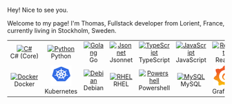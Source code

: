 Hey! Nice to see you.

Welcome to my page!
I'm Thomas, Fullstack developer from  Lorient, France, currently living in  Stockholm, Sweden.

<table>
  <tbody><tr>
    <td align="center" width="96">
      <a href="#macropower-tech">
        <img src="/Urke011/portfolio_imgs/img/atom-4.svg" width="48" height="48" alt="C#" style="max-width: 100%;">
      </a>
      <br>C#&nbsp;(Core)
    </td>
    <td align="center" width="96">
      <a href="#macropower-tech">
        <img src="/MacroPower/MacroPower/raw/master/img/python-original.svg" width="48" height="48" alt="Python" style="max-width: 100%;">
      </a>
      <br>Python
    </td>
    <td align="center" width="96">
      <a href="#macropower-tech">
        <img src="/MacroPower/MacroPower/raw/master/img/go-flat.svg" width="48" height="48" alt="Golang" style="max-width: 100%;">
      </a>
      <br>Go
    </td>
    <td align="center" width="96">
      <a href="#macropower-tech">
        <img src="https://camo.githubusercontent.com/8ec11d7cf463a6f03a2b620e75ab697dd8025180a5f15d8ed0f3e0ad397e7cd2/68747470733a2f2f6a736f6e6e65742e6f72672f696d672f69736f6c6f676f2e737667" width="48" height="48" alt="Jsonnet" data-canonical-src="https://jsonnet.org/img/isologo.svg" style="max-width: 100%;">
      </a>
      <br>Jsonnet
    </td>
    <td align="center" width="96">
      <a href="#macropower-tech">
        <img src="/MacroPower/MacroPower/raw/master/img/typescript-original.svg" width="48" height="48" alt="TypeScript" style="max-width: 100%;">
      </a>
      <br>TypeScript
    </td>
    <td align="center" width="96">
      <a href="#macropower-tech">
        <img src="/MacroPower/MacroPower/raw/master/img/javascript-original.svg" width="48" height="48" alt="JavaScript" style="max-width: 100%;">
      </a>
      <br>JavaScript
    </td>
    <td align="center" width="96">
      <a href="#macropower-tech">
        <img src="/MacroPower/MacroPower/raw/master/img/react-original.svg" width="48" height="48" alt="React" style="max-width: 100%;">
      </a>
      <br>React
    </td>
    <td align="center" width="96">
      <a href="#macropower-tech">
        <img src="/MacroPower/MacroPower/raw/master/img/bootstrap-plain.svg" width="48" height="48" alt="Bootstrap" style="max-width: 100%;">
      </a>
      <br>Bootstrap
    </td>
    <td align="center" width="96">
      <a href="#macropower-tech">
        <img src="/MacroPower/MacroPower/raw/master/img/sass-original.svg" width="48" height="48" alt="Sass" style="max-width: 100%;">
      </a>
      <br>Sass
    </td>
  </tr>
  <tr>
    <td align="center" width="96"> 
      <a href="#macropower-tech">
        <img src="/MacroPower/MacroPower/raw/master/img/docker-original.svg" width="48" height="48" alt="Docker" style="max-width: 100%;">
      </a>
      <br>Docker
    </td>
    <td align="center" width="96">
      <a href="#macropower-tech">
        <img src="https://raw.githubusercontent.com/cncf/artwork/master/projects/kubernetes/icon/color/kubernetes-icon-color.svg" width="48" height="48" alt="Kubernetes" style="max-width: 100%;">
      </a>
      <br>Kubernetes
    </td>
    <td align="center" width="96">
      <a href="#macropower-tech">
        <img src="/MacroPower/MacroPower/raw/master/img/debian-original.svg" width="48" height="48" alt="Debian" style="max-width: 100%;">
      </a>
      <br>Debian
    </td>
    <td align="center" width="96">
      <a href="#macropower-tech">
        <img src="/MacroPower/MacroPower/raw/master/img/redhat-original.svg" width="48" height="48" alt="RHEL" style="max-width: 100%;">
      </a>
      <br>RHEL
    </td>
    <td align="center" width="96">
      <a href="#macropower-tech">
        <img src="https://raw.githubusercontent.com/PowerShell/PowerShell/master/assets/ps_black_128.svg" width="48" height="48" alt="Powershell" style="max-width: 100%;">
      </a>
      <br>Powershell
    </td>
    <td align="center" width="96">
      <a href="#macropower-tech">
        <img src="/MacroPower/MacroPower/raw/master/img/mysql-original.svg" width="48" height="48" alt="MySQL" style="max-width: 100%;">
      </a>
      <br>MySQL
    </td>
    <td align="center" width="96">
      <a href="#macropower-tech">
        <img src="https://raw.githubusercontent.com/grafana/grafana/master/public/img/grafana_icon.svg" width="48" height="48" alt="Grafana" style="max-width: 100%;">
      </a>
      <br>Grafana
    </td>
    <td align="center" width="96">
      <a href="#macropower-tech">
        <img src="https://github.com/cncf/artwork/raw/master/projects/prometheus/icon/color/prometheus-icon-color.svg" width="48" height="48" alt="Prometheus" style="max-width: 100%;">
      </a>
      <br>Prometheus
    </td>
    <td align="center" width="96">
      <a href="#macropower-tech">
        <img src="https://raw.githubusercontent.com/cncf/artwork/master/projects/thanos/icon/color/thanos-icon-color.svg" width="48" height="48" alt="Thanos" style="max-width: 100%;">
      </a>
      <br>Thanos
    </td>
  </tr>
</tbody></table>
